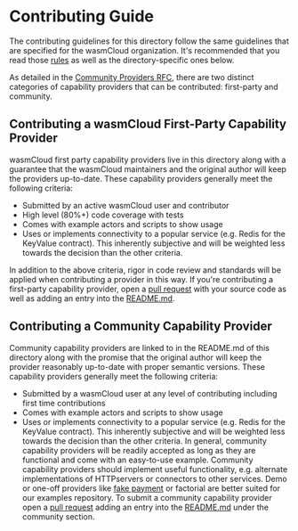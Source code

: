 # Contributing Guide

The contributing guidelines for this directory follow the same guidelines that are specified for the wasmCloud organization. It's recommended that you read those [rules](https://github.com/wasmCloud/wasmCloud/blob/main/CONTRIBUTING.md) as well as the directory-specific ones below.

As detailed in the [Community Providers RFC](https://github.com/wasmCloud/wasmCloud/issues/261), there are two distinct categories of capability providers that can be contributed: first-party and community.

## Contributing a wasmCloud First-Party Capability Provider
wasmCloud first party capability providers live in this directory along with a guarantee that the wasmCloud maintainers and the original author will keep the providers up-to-date. These capability providers generally meet the following criteria:
- Submitted by an active wasmCloud user and contributor
- High level (80%+) code coverage with tests
- Comes with example actors and scripts to show usage
- Uses or implements connectivity to a popular service (e.g. Redis for the KeyValue contract). This inherently subjective and will be weighted less towards the decision than the other criteria.

In addition to the above criteria, rigor in code review and standards will be applied when contributing a provider in this way. If you're contributing a first-party capability provider, open a [pull request](https://github.com/wasmCloud/capability-providers/pulls) with your source code as well as adding an entry into the [README.md](https://github.com/wasmCloud/capability-providers/blob/main/README.md).

## Contributing a Community Capability Provider
Community capability providers are linked to in the README.md of this directory along with the promise that the original author will keep the provider reasonably up-to-date with proper semantic versions. These capability providers generally meet the following criteria:
- Submitted by a wasmCloud user at any level of contributing including first time contributions
- Comes with example actors and scripts to show usage
- Uses or implements connectivity to a popular service (e.g. Redis for the KeyValue contract). This inherently subjective and will be weighted less towards the decision than the other criteria.
In general, community capability providers will be readily accepted as long as they are functional and come with an easy-to-use example. Community capability providers should implement useful functionality, e.g. alternate implementations of HTTPservers or connectors to other services. Demo or one-off providers like [fake payment](https://github.com/wasmCloud/examples/tree/main/provider/fakepay) or factorial are better suited for our examples repository. To submit a community capability provider open a [pull request](https://github.com/wasmCloud/capability-providers/pulls) adding an entry into the [README.md](https://github.com/wasmCloud/capability-providers/blob/main/README.md) under the community section.
